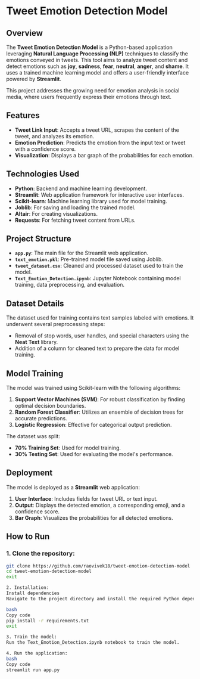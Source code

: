 # Tweet Emotion Detection Model

## Overview

The **Tweet Emotion Detection Model** is a Python-based application leveraging **Natural Language Processing (NLP)** techniques to classify the emotions conveyed in tweets. This tool aims to analyze tweet content and detect emotions such as **joy**, **sadness**, **fear**, **neutral**, **anger**, and **shame**. It uses a trained machine learning model and offers a user-friendly interface powered by **Streamlit**.

This project addresses the growing need for emotion analysis in social media, where users frequently express their emotions through text.

## Features

- **Tweet Link Input**: Accepts a tweet URL, scrapes the content of the tweet, and analyzes its emotion.
- **Emotion Prediction**: Predicts the emotion from the input text or tweet with a confidence score.
- **Visualization**: Displays a bar graph of the probabilities for each emotion.

## Technologies Used

- **Python**: Backend and machine learning development.
- **Streamlit**: Web application framework for interactive user interfaces.
- **Scikit-learn**: Machine learning library used for model training.
- **Joblib**: For saving and loading the trained model.
- **Altair**: For creating visualizations.
- **Requests**: For fetching tweet content from URLs.

## Project Structure

- **`app.py`**: The main file for the Streamlit web application.
- **`text_emotion.pkl`**: Pre-trained model file saved using Joblib.
- **`tweet_dataset.csv`**: Cleaned and processed dataset used to train the model.
- **`Text_Emotion_Detection.ipynb`**: Jupyter Notebook containing model training, data preprocessing, and evaluation.

## Dataset Details

The dataset used for training contains text samples labeled with emotions. It underwent several preprocessing steps:
- Removal of stop words, user handles, and special characters using the **Neat Text** library.
- Addition of a column for cleaned text to prepare the data for model training.

## Model Training

The model was trained using Scikit-learn with the following algorithms:
1. **Support Vector Machines (SVM)**: For robust classification by finding optimal decision boundaries.
2. **Random Forest Classifier**: Utilizes an ensemble of decision trees for accurate predictions.
3. **Logistic Regression**: Effective for categorical output prediction.

The dataset was split:
- **70% Training Set**: Used for model training.
- **30% Testing Set**: Used for evaluating the model's performance.

## Deployment

The model is deployed as a **Streamlit** web application:
1. **User Interface**: Includes fields for tweet URL or text input.
2. **Output**: Displays the detected emotion, a corresponding emoji, and a confidence score.
3. **Bar Graph**: Visualizes the probabilities for all detected emotions.

## How to Run

### 1. Clone the repository:
```bash
git clone https://github.com/raovivek18/tweet-emotion-detection-model
cd tweet-emotion-detection-model
exit

2. Installation:
Install dependencies
Navigate to the project directory and install the required Python dependencies:

bash
Copy code
pip install -r requirements.txt
exit

3. Train the model:
Run the Text_Emotion_Detection.ipynb notebook to train the model.

4. Run the application:
bash
Copy code
streamlit run app.py
